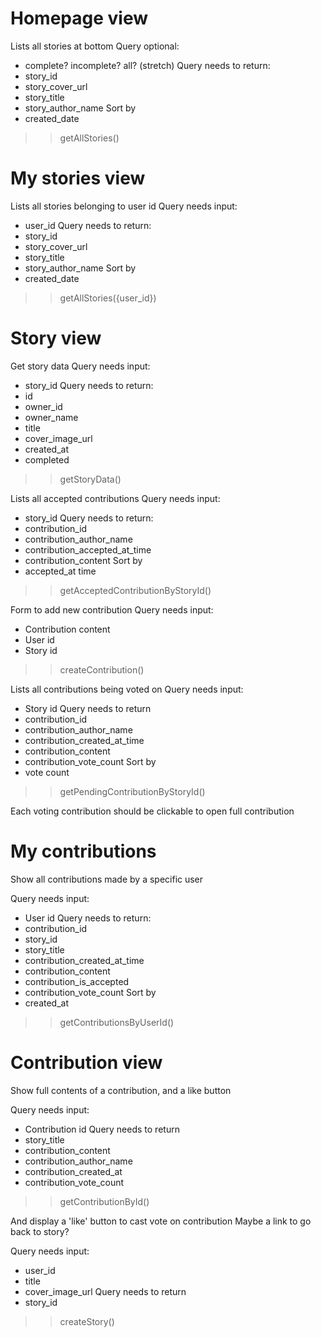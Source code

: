 # Homepage view

Lists all stories at bottom
Query optional:
 - complete? incomplete? all? (stretch)
Query needs to return:
 - story_id
 - story_cover_url
 - story_title
 - story_author_name
  Sort by
 - created_date
 >> getAllStories()

# My stories view

Lists all stories belonging to user id
Query needs input:
 - user_id
Query needs to return:
 - story_id
 - story_cover_url
 - story_title
 - story_author_name
  Sort by
 - created_date
 >> getAllStories({user_id})
 # Story view

 Get story data
 Query needs input:
 - story_id
 Query needs to return:
 - id
 - owner_id
 - owner_name
 - title
 - cover_image_url
 - created_at
 - completed
 >> getStoryData()

 Lists all accepted contributions
 Query needs input:
 - story_id
 Query needs to return:
 - contribution_id
 - contribution_author_name
 - contribution_accepted_at_time
 - contribution_content
  Sort by
 - accepted_at time
 >> getAcceptedContributionByStoryId()

 Form to add new contribution
 Query needs input:
 - Contribution content
 - User id
 - Story id
>> createContribution()


 Lists all contributions being voted on
 Query needs input:
 - Story id
 Query needs to return
 - contribution_id
 - contribution_author_name
 - contribution_created_at_time
 - contribution_content
 - contribution_vote_count
  Sort by
 - vote count
>> getPendingContributionByStoryId()

 Each voting contribution should be clickable to open full contribution

 # My contributions

 Show all contributions made by a specific user

 Query needs input:
 - User id
 Query needs to return:
 - contribution_id
 - story_id
 - story_title
 - contribution_created_at_time
 - contribution_content
 - contribution_is_accepted
 - contribution_vote_count
  Sort by
 - created_at
>> getContributionsByUserId()


 # Contribution view

 Show full contents of a contribution, and a like button

 Query needs input:
 - Contribution id
 Query needs to return
 - story_title
 - contribution_content
 - contribution_author_name
 - contribution_created_at
 - contribution_vote_count
 >> getContributionById()

 And display a 'like' button to cast vote on contribution
 Maybe a link to go back to story?

Query needs input:
- user_id
- title
- cover_image_url
Query needs to return
- story_id
>> createStory()
